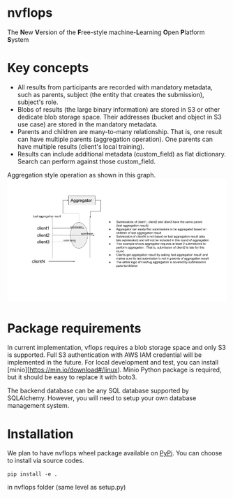 # nvflops
The **N**ew **V**ersion of the **F**ree-style machine-**L**earning **O**pen **P**latform **S**ystem

# Key concepts

- All results from participants are recorded with mandatory metadata, such as parents, subject (the entity that creates the submission), subject's role.
- Blobs of results (the large binary information) are stored in S3 or other dedicate blob storage space.  Their addresses (bucket and object in S3 use case) are stored in the mandatory metadata.
- Parents and children are many-to-many relationship.  That is, one result can have multiple parents (aggregation operation).  One parents can have multiple results (client's local training).
- Results can include additional metadata (custom_field) as flat dictionary.  Search can perform against those custom_field.

Aggregation style operation as shown in this graph.
![alt text](https://github.com/IsaacYangSLA/nvflops/blob/main/docs/resources/key_concepts.png?raw=true)

# Package requirements
In current implementation, vflops requires a blob storage space and only S3 is supported.  Full S3 authentication with AWS IAM credential will be implemented in the future.  For local development and test, you can install [minio][https://min.io/download#/linux).  Minio Python package is required, but it should be easy to replace it with boto3.

The backend database can be any SQL database supported by SQLAlchemy.  However, you will need to setup your own database management system.

# Installation
We plan to have nvflops wheel package available on [PyPi](https://pypi.org/project/nvflops/).  You can choose to install via source codes.

  ```
  pip install -e .
  ```
  in nvflops folder (same level as setup.py)
